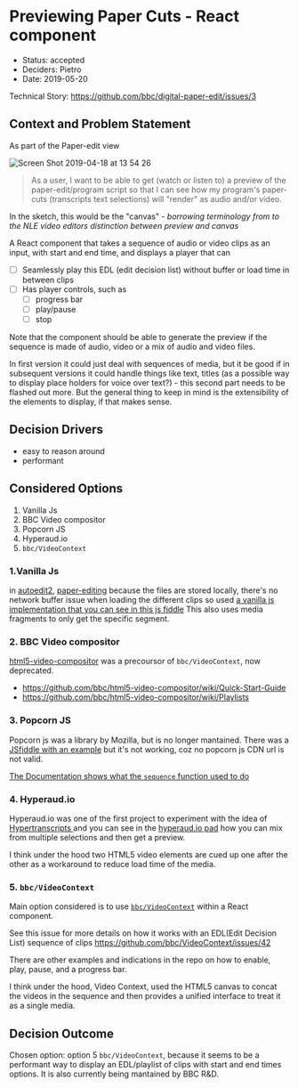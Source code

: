 # Previewing Paper Cuts - React component

* Status: accepted
* Deciders: Pietro
* Date: 2019-05-20<!--YYYY-MM-DD -->

Technical Story: https://github.com/bbc/digital-paper-edit/issues/3

## Context and Problem Statement

As part of the Paper-edit view

![Screen Shot 2019-04-18 at 13 54 26](https://user-images.githubusercontent.com/4661975/56362368-8fd2bf00-61e1-11e9-9e87-edf71c0da030.png)


> As a user, I want to be able to get (watch or listen to) a preview of the paper-edit/program script so that I can see how my program's paper-cuts (transcripts text selections) will "render" as audio and/or video.

In the sketch, this would be the "canvas" - _borrowing terminology from to the NLE video editors distinction between preview and canvas_

A React component that takes a sequence of audio or video clips as an input, with start and end time, and displays a player that can 
- [ ] Seamlessly play this EDL (edit decision list) without buffer or load time in between clips
- [ ] Has player controls, such as
   - [ ] progress bar
   - [ ] play/pause 
   - [ ] stop

Note that the component should be able to generate the preview if the sequence is made of audio, video or a mix of audio and video files.

In first version it could just deal with sequences of media, but it be good if in subsequent versions it could handle things like text, titles (as a possible way to display place holders for voice over text?) - this second part needs to be flashed out more. But the general thing to keep in mind is the extensibility of the elements to display, if that makes sense.


## Decision Drivers <!-- optional -->

* easy to reason around
* performant 


## Considered Options

1.  Vanilla Js
2. BBC Video compositor
3. Popcorn JS
4. Hyperaud.io
5.  `bbc/VideoContext`

### 1.Vanilla Js

in [autoedit2](http://www.autoedit.io/), [paper-editing](https://autoedit.gitbook.io/user-manual/paperediting) because the files are stored locally, there's no network buffer issue when loading the different clips so used [a vanilla js implementation that you can see in this js fiddle](https://jsfiddle.net/pietrops/kus10b48/)
This also uses media fragments to only get the specific segment.

### 2. BBC Video compositor

[html5-video-compositor](https://github.com/bbc/html5-video-compositor) was a precoursor of `bbc/VideoContext`, now deprecated.

- https://github.com/bbc/html5-video-compositor/wiki/Quick-Start-Guide 
- https://github.com/bbc/html5-video-compositor/wiki/Playlists 

### 3. Popcorn JS
Popcorn js was a library by Mozilla, but is no longer mantained.
There was a [JSfiddle with an example](https://jsfiddle.net/pietrops/0adkfke9/) but 
it's not working, coz no popcorn js CDN url is not valid.

[The Documentation shows what the `sequence` function used to do](https://github.com/mozilla/popcorn-docs/blob/gh-pages/modules/_posts/2012-12-12-sequence.md)

### 4. Hyperaud.io
Hyperaud.io was one of the first project to experiment with the idea of [Hypertranscripts
](https://hyperaud.io/blog/hypertranscripts/) and you can see in the [hyperaud.io pad](https://hyperaud.io/pad/) how you can mix from multiple selections and then get a preview. 

I think under the hood two HTML5 video elements are cued up one after the other as a workaround to reduce load time of the media.

### 5. `bbc/VideoContext`
Main option considered is to use [`bbc/VideoContext`](https://github.com/bbc/VideoContext) within a React component. 

See this issue for more details on how it works with an EDL(Edit Decision List) sequence of clips https://github.com/bbc/VideoContext/issues/42

There are other examples and indications in the repo on how to enable, play, pause, and a progress bar. 

I think under the hood, Video Context, used the HTML5 canvas to concat the videos in the sequence and then provides a unified interface to treat it as a single media.


## Decision Outcome

Chosen option: option 5 `bbc/VideoContext`, because it seems to be a performant way to display an EDL/playlist of clips with start and end times options. It is also currently being mantained by BBC R&D.
